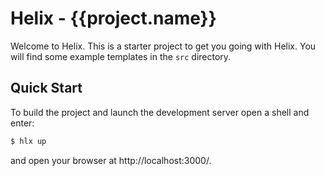<!--
  ~ Licensed to the Apache Software Foundation (ASF) under one or more
  ~ contributor license agreements.  See the NOTICE file distributed with
  ~ this work for additional information regarding copyright ownership.
  ~ The ASF licenses this file to You under the Apache License, Version 2.0
  ~ (the "License"); you may not use this file except in compliance with
  ~ the License.  You may obtain a copy of the License at
  ~
  ~      http://www.apache.org/licenses/LICENSE-2.0
  ~
  ~ Unless required by applicable law or agreed to in writing, software
  ~ distributed under the License is distributed on an "AS IS" BASIS,
  ~ WITHOUT WARRANTIES OR CONDITIONS OF ANY KIND, either express or implied.
  ~ See the License for the specific language governing permissions and
  ~ limitations under the License.
  -->
  
Helix - {{project.name}}
=======================

Welcome to Helix. This is a starter project to get you going with Helix.
You will find some example templates in the `src` directory. 

Quick Start
-----------

To build the project and launch the development server open a shell and enter:

```bash
$ hlx up
```

and open your browser at http://localhost:3000/.

